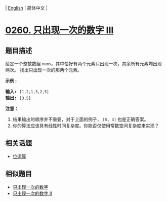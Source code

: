 
| [English](README_EN.md) | 简体中文 |
# [0260. 只出现一次的数字 III](https://leetcode-cn.com/problems/single-number-iii/)
## 题目描述
<p>给定一个整数数组&nbsp;<code>nums</code>，其中恰好有两个元素只出现一次，其余所有元素均出现两次。 找出只出现一次的那两个元素。</p>

<p><strong>示例 :</strong></p>

<pre><strong>输入:</strong> <code>[1,2,1,3,2,5]</code>
<strong>输出:</strong> <code>[3,5]</code></pre>

<p><strong>注意：</strong></p>

<ol>
	<li>结果输出的顺序并不重要，对于上面的例子，&nbsp;<code>[5, 3]</code>&nbsp;也是正确答案。</li>
	<li>你的算法应该具有线性时间复杂度。你能否仅使用常数空间复杂度来实现？</li>
</ol>

## 相关话题
- [位运算](https://leetcode-cn.com/tag/bit-manipulation)
## 相似题目
- [只出现一次的数字](../single-number/README.md)
- [只出现一次的数字 II](../single-number-ii/README.md)
